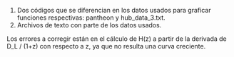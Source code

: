 1. Dos códigos que se diferencian en los datos usados para graficar funciones respectivas: pantheon y hub_data_3.txt. 
2. Archivos de texto con parte de los datos usados. 

Los errores a corregir están en el cálculo de H(z) a partir de la derivada de D_L / (1+z) con respecto a z, ya que no resulta una curva creciente. 
